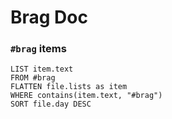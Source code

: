 # Brag Doc
### `#brag` items

```dataview
LIST item.text
FROM #brag 
FLATTEN file.lists as item
WHERE contains(item.text, "#brag")
SORT file.day DESC
```
